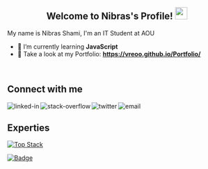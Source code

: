 
<h2 align="center">
    Welcome to Nibras's Profile! 
    <img src="https://media.giphy.com/media/hvRJCLFzcasrR4ia7z/giphy.gif" width="28">
</h2>
<!-- <img src="https://gpvc.arturio.dev/vreoo" alt="profile views"> -->

My name is Nibras Shami, I'm an IT Student at AOU

- 🌱 I’m currently learning **JavaScript**
- 🔗 Take a look at my Portfolio: **https://vreoo.github.io/Portfolio/**

<br>

## Connect with me

[<img align="left" alt="linked-in" src="https://img.shields.io/badge/linkedin-%230077B5.svg?&style=for-the-badge&logo=linkedin&logoColor=white" />](https://www.linkedin.com/in/nibras-shami-4bb544209/)

[<img align="left" alt="stack-overflow" src="https://img.shields.io/badge/stack%20overflow-FE7A16?logo=stack-overflow&logoColor=white&style=for-the-badge" />](https://stackoverflow.com/users/15469806/nibras-shami)

[<img align="left" alt="twitter" src="https://img.shields.io/badge/twitter-%231DA1F2.svg?&style=for-the-badge&logo=twitter&logoColor=white" />](https://twitter.com/NibrassShami)

[<img align="left" alt="email" src="https://img.shields.io/badge/Email-a81f1f.svg?&style=for-the-badge&logo=gmail&logoColor=white" />](mailto:nibrasshami2002@outlook.com)

<br>

## Experties

[![Top Stack](https://widget.realdeveloper.pro/api/top?stack=Python,Java,Javascript)](https://github.com/vreoo)

[![Badge](https://widget.realdeveloper.pro/api/badge?title=Languages%20and%20Frameworks&badges=Python,Java,HTML,CSS,Javascript,React,Django,GitHub/Git,Linux)](https://github.com/vreoo)

<!-- 
[![Repository Card](https://widget.realdeveloper.pro/api/card?user=vreoo&repo=Discord-Demo&locale=en)](https://github.com/vreoo/Discord-Demo)
[![Repository Card](https://widget.realdeveloper.pro/api/card?user=vreoo&repo=Face-Detector&locale=en)](https://github.com/vreoo/Face-Detector)
[![Repository Card](https://widget.realdeveloper.pro/api/card?user=vreoo&repo=Number-Guesser&locale=en)](https://github.com/vreoo/Number-Guesser)
[![Repository Card](https://widget.realdeveloper.pro/api/card?user=vreoo&repo=Portfolio&locale=en)](https://github.com/vreoo/Portfolio)
[![Repository Card](https://widget.realdeveloper.pro/api/card?user=vreoo&repo=beshoo-bot&locale=en)](https://github.com/M7mdisk/beshoo-bot) -->

<!-- ![Metrics](https://github.com/vreoo/vreoo/blob/master/github-metrics.svg) -->
